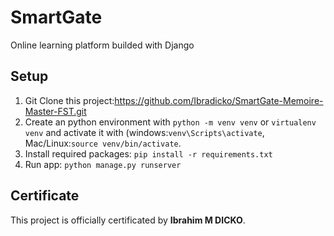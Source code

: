 # SmartGate
Online learning platform builded with Django

## Setup
1. Git Clone this project:https://github.com/Ibradicko/SmartGate-Memoire-Master-FST.git
2. Create an python environment with ```python -m venv venv``` or ```virtualenv venv``` and activate it with (windows:```venv\Scripts\activate```, Mac/Linux:```source venv/bin/activate```.
3. Install required packages: ``` pip install -r requirements.txt ```
4. Run app: ``` python manage.py runserver ```

## Certificate
This project is officially certificated by **Ibrahim M DICKO**.
